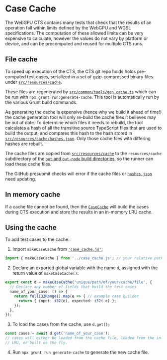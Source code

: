 # Case Cache

The WebGPU CTS contains many tests that check that the results of an operation
fall within limits defined by the WebGPU and WGSL specifications. The
computation of these allowed limits can be very expensive to calculate, however
the values do not vary by platform or device, and can be precomputed and reused
for multiple CTS runs.

## File cache

To speed up execution of the CTS, the CTS git repo holds holds pre-computed
test cases, serialized in a set of gzip-compressed binary files under
[`src/resources/cache`](../src/resources/cache).

These files are regenerated by [`src/common/tools/gen_cache.ts`](../src/common/tools/gen_cache.ts)
which can be run with `npx grunt run:generate-cache`.
This tool is automatically run by the various Grunt build commands.

As generating the cache is expensive (hence why we build it ahead of time!) the
cache generation tool will only re-build the cache files it believes may be out
of date. To determine which files it needs to rebuild, the tool calculates a
hash of all the transitive source TypeScript files that are used to build the
output, and compares this hash to the hash stored in
[`src/resources/cache/hashes.json`](`../src/resources/cache/hashes.json`). Only
those cache files with differing hashes are rebuilt.

The cache files are copied from [`src/resources/cache`](../src/resources/cache)
to the `resources/cache` subdirectory of the
[`out` and `out-node` build directories](build.md#build-types), so the runner
can load these cache files.

The GitHub presubmit checks will error if the cache files or
[`hashes.json`](`../src/resources/cache/hashes.json`) need updating.

## In memory cache

If a cache file cannot be found, then the [`CaseCache`](../src/webgpu/shader/execution/expression/case_cache.ts)
will build the cases during CTS execution and store the results in an in-memory LRU cache.

## Using the cache

To add test cases to the cache:

1. Import `makeCaseCache` from [`'case_cache.js'`](../src/webgpu/shader/execution/expression/case_cache.ts);

```ts
import { makeCaseCache } from '../case_cache.js'; // your relative path may vary
```

2. Declare an exported global variable with the name `d`, assigned with the return value of `makeCaseCache()`:

```ts
export const d = makeCaseCache('unique/path/of/your/cache/file', {
  // Declare any number of fields that build the test cases
  name_of_your_case: () => {
    return fullI32Range().map(e => { // example case builder
      return { input: i32(e), expected: i32(-e) };
    });
  },
});
```

3. To load the cases from the cache, use `d.get();`

```ts
const cases = await d.get('name_of_your_case');
// cases will either be loaded from the cache file, loaded from the in-memory
// LRU, or built on the fly.
```

4. Run `npx grunt run generate-cache` to generate the new cache file.
